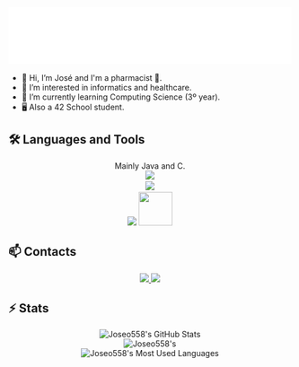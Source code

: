 <div align="center">
  <img class="image" src="header.svg" alt="" height="100px" width="100%" />
</div>

- 👋 Hi, I’m José and I'm a pharmacist 💊.
- 👀 I’m interested in informatics and healthcare.
- 🌱 I’m currently learning Computing Science (3º year).
- 🖥️ Also a 42 School student.

## 🛠️ Languages and Tools

<p align="center">
  Mainly Java and C.
  <br />
  <img src="https://skillicons.dev/icons?i=java,c,cs,dart,flutter,firebase,unity,bash,linux,md,r" />
  <br />
  <img src="https://skillicons.dev/icons?i=html,css,js,php,mysql,mongo,figma,python" />
  <br />
  <img src="https://skillicons.dev/icons?i=vim,idea,pycharm,vscode,git,notion" />
  <img width="60" height="60" src="https://cdn.jsdelivr.net/gh/devicons/devicon@latest/icons/microsoftsqlserver/microsoftsqlserver-plain-wordmark.svg" />
  <br />
</p>

## 📫 Contacts

<div align="center">
  <a href="jose.oliv93@gmail.com">
    <img src="https://img.shields.io/badge/Gmail-333333?style=for-the-badge&logo=gmail&logoColor=red" />
  </a>
  <a href="https://linkedin.com/in/josoliv" target="_blank">
    <img src="https://img.shields.io/badge/LinkedIn-0077B5?style=for-the-badge&logo=linkedin&logoColor=white" target="_blank" />
  </a>
</div>

## ⚡️ Stats

<div align=center>
  <img width=390 src="https://github-readme-stats.vercel.app/api?username=joseo558&theme=transparent&count_private=true&show_icons=true&rank_icon=github&locale=en" alt="Joseo558's GitHub Stats" />
  <br />
  <img width=390 src="https://github-readme-streak-stats.herokuapp.com/?user=joseo558&theme=transparent&count_private=true&border_radius=10&locale=en" alt="Joseo558's" />
  <br />
  <img width=325 src="https://github-readme-stats.vercel.app/api/top-langs?username=joseo558&theme=transparent&layout=donut&hide=css&langs_count=8&border_radius=10&show_icons=true&locale=en" alt="Joseo558's Most Used Languages" />
</div>
